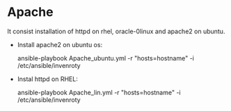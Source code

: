 # Apache

It consist installation of httpd on rhel, oracle-0linux and apache2 on ubuntu.

- Install apache2 on ubuntu os:

   ansible-playbook Apache_ubuntu.yml -r "hosts=hostname" -i /etc/ansible/invenroty 
  
- Instal httpd on RHEL:

   ansible-playbook Apache_lin.yml -r "hosts=hostname" -i /etc/ansible/invenroty 
